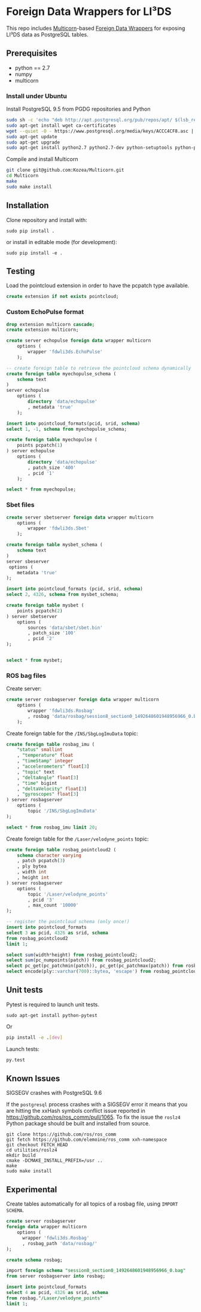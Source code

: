 # Foreign Data Wrappers for LI³DS

This repo includes [Multicorn](http://multicorn.org/)-based [Foreign Data
Wrappers](https://www.postgresql.org/docs/current/static/fdwhandler.html)
for exposing LI³DS data as PostgreSQL tables.

## Prerequisites

- python == 2.7
- numpy
- multicorn

### Install under Ubuntu

Install PostgreSQL 9.5 from PGDG repositories and Python

```sh
sudo sh -c 'echo "deb http://apt.postgresql.org/pub/repos/apt/ $(lsb_release -cs)-pgdg main" > /etc/apt/sources.list.d/pgdg.list'
sudo apt-get install wget ca-certificates
wget --quiet -O - https://www.postgresql.org/media/keys/ACCC4CF8.asc | sudo apt-key add -
sudo apt-get update
sudo apt-get upgrade
sudo apt-get install python2.7 python2.7-dev python-setuptools python-pip python-numpy postgresql-9.5 postgresql-server-dev-9.5
```

Compile and install Multicorn
```sh
git clone git@github.com:Kozea/Multicorn.git
cd Multicorn
make
sudo make install
```

## Installation

Clone repository and install with:

	sudo pip install .

or install in editable mode (for development):

	sudo pip install -e .

## Testing

Load the pointcloud extension in order to have the pcpatch type available.

```sql
create extension if not exists pointcloud;
```

### Custom EchoPulse format

```sql
drop extension multicorn cascade;
create extension multicorn;

create server echopulse foreign data wrapper multicorn
    options (
        wrapper 'fdwli3ds.EchoPulse'
    );

-- create foreign table to retrieve the pointcloud schema dynamically
create foreign table myechopulse_schema (
    schema text
)
server echopulse
    options (
        directory 'data/echopulse'
        , metadata 'true'
    );

insert into pointcloud_formats(pcid, srid, schema)
select 1, -1, schema from myechopulse_schema;

create foreign table myechopulse (
    points pcpatch(1)
) server echopulse
    options (
        directory 'data/echopulse'
        , patch_size '400'
        , pcid '1'
    );

select * from myechopulse;
```

### Sbet files

```sql
create server sbetserver foreign data wrapper multicorn
    options (
        wrapper 'fdwli3ds.Sbet'
    );

create foreign table mysbet_schema (
    schema text
)
server sbeserver
 options (
    metadata 'true'
);

insert into pointcloud_formats (pcid, srid, schema)
select 2, 4326, schema from mysbet_schema;

create foreign table mysbet (
    points pcpatch(2)
) server sbetserver
    options (
        sources 'data/sbet/sbet.bin'
        , patch_size '100'
        , pcid '2'
);


select * from mysbet;

```

### ROS bag files

Create server:

```sql
create server rosbagserver foreign data wrapper multicorn
    options (
        wrapper 'fdwli3ds.Rosbag'
        , rosbag 'data/rosbag/session8_section0_1492648601948956966_0.bag'
    );
```

Create foreign table for the `/INS/SbgLogImuData` topic:

```sql
create foreign table rosbag_imu (
    "status" smallint
    , "temperature" float
    , "timeStamp" integer
    , "accelerometers" float[3]
    , "topic" text
    , "deltaAngle" float[3]
    , "time" bigint
    , "deltaVelocity" float[3]
    , "gyroscopes" float[3]
) server rosbagserver
    options (
        topic '/INS/SbgLogImuData'
);

select * from rosbag_imu limit 20;
```

Create foreign table for the `/Laser/velodyne_points` topic:

```sql
create foreign table rosbag_pointcloud2 (
    schema character varying
    , patch pcpatch(3)
    , ply bytea
    , width int
    , height int
) server rosbagserver
    options (
        topic '/Laser/velodyne_points'
        , pcid '3'
        , max_count '10000'
);

-- register the pointcloud schema (only once!)
insert into pointcloud_formats
select 3 as pcid, 4326 as srid, schema
from rosbag_pointcloud2
limit 1;

select sum(width*height) from rosbag_pointcloud2;
select sum(pc_numpoints(patch)) from rosbag_pointcloud2;
select pc_get(pc_patchmin(patch)), pc_get(pc_patchmax(patch)) from rosbag_pointcloud2 limit 20;
select encode(ply::varchar(700)::bytea, 'escape') from rosbag_pointcloud2 limit 1;
```

## Unit tests

Pytest is required to launch unit tests.

```
sudo apt-get install python-pytest
```

Or

```bash
pip install -e .[dev]
```

Launch tests:

```bash
py.test
```

## Known Issues

SIGSEGV crashes with PostgreSQL 9.6

If the `postgresql` process crashes with a SIGSEGV error it means that you are hitting the xxHash symbols conflict issue reported in https://github.com/ros/ros_comm/pull/1065. To fix the issue the `roslz4` Python package should be built and installed from source.

```
git clone https://github.com/ros/ros_comm
git fetch https://github.com/elemoine/ros_comm xxh-namespace
git checkout FETCH_HEAD
cd utilities/roslz4
mkdir build
cmake -DCMAKE_INSTALL_PREFIX=/usr ..
make
sudo make install
```

## Experimental

Create tables automatically for all topics of a rosbag file, using `IMPORT
SCHEMA`.

```sql
create server rosbagserver
foreign data wrapper multicorn
    options (
      wrapper 'fdwli3ds.Rosbag'
      , rosbag_path 'data/rosbag/'
);

create schema rosbag;

import foreign schema "session8_section0_1492648601948956966_0.bag"
from server rosbagserver into rosbag;

insert into pointcloud_formats
select 4 as pcid, 4326 as srid, schema
from rosbag."/Laser/velodyne_points"
limit 1;
```
